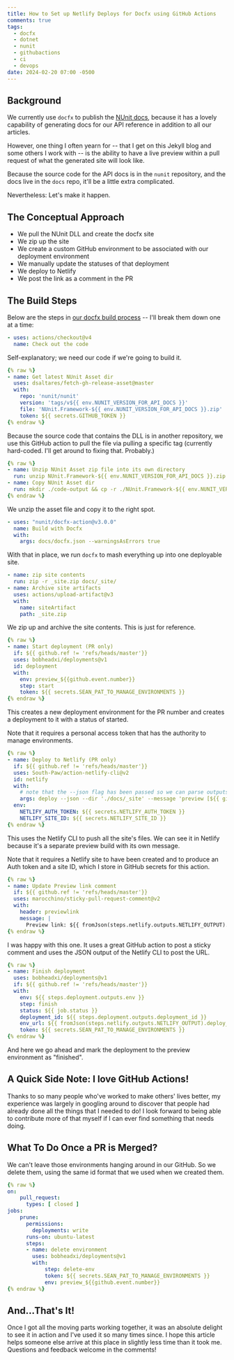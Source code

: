```yaml
---
title: How to Set up Netlify Deploys for Docfx using GitHub Actions
comments: true
tags:
  - docfx
  - dotnet
  - nunit
  - githubactions
  - ci
  - devops
date: 2024-02-20 07:00 -0500
---
```

## Background

We currently use `docfx` to publish the [NUnit docs](https://docs.nunit.org), because it has a lovely capability of generating docs for our API reference in addition to all our articles.

However, one thing I often yearn for -- that I get on this Jekyll blog and some others I work with -- is the ability to have a live preview within a pull request of what the generated site will look like.

Because the source code for the API docs is in the `nunit` repository, and the docs live in the `docs` repo, it'll be a little extra complicated.

Nevertheless: Let's make it happen.

## The Conceptual Approach

* We pull the NUnit DLL and create the docfx site
* We zip up the site
* We create a custom GitHub environment to be associated with our deployment environment
* We manually update the statuses of that deployment
* We deploy to Netlify
* We post the link as a comment in the PR

## The Build Steps

Below are the steps in [our docfx build process](https://github.com/nunit/docs/tree/master/.github/workflows) -- I'll break them down one at a time:

```yaml
- uses: actions/checkout@v4
  name: Check out the code
```

Self-explanatory; we need our code if we're going to build it.

```yaml
{% raw %}
- name: Get latest NUnit Asset dir
  uses: dsaltares/fetch-gh-release-asset@master
  with:
    repo: 'nunit/nunit'
    version: 'tags/v${{ env.NUNIT_VERSION_FOR_API_DOCS }}'
    file: 'NUnit.Framework-${{ env.NUNIT_VERSION_FOR_API_DOCS }}.zip'
    token: ${{ secrets.GITHUB_TOKEN }}
{% endraw %}
```

Because the source code that contains the DLL is in another repository, we use this GitHub action to pull the file via pulling a specific tag (currently hard-coded. I'll get around to fixing that. Probably.)

```yaml
{% raw %}
- name: Unzip NUnit Asset zip file into its own directory
  run: unzip NUnit.Framework-${{ env.NUNIT_VERSION_FOR_API_DOCS }}.zip -d ./NUnit.Framework-${{ env.NUNIT_VERSION_FOR_API_DOCS }}
- name: Copy NUnit Asset dir
  run: mkdir ./code-output && cp -r ./NUnit.Framework-${{ env.NUNIT_VERSION_FOR_API_DOCS }}/bin/net6.0/* ./code-output
{% endraw %}
```

We unzip the asset file and copy it to the right spot.

```yaml
- uses: "nunit/docfx-action@v3.0.0"
  name: Build with Docfx
  with:
    args: docs/docfx.json --warningsAsErrors true
```

With that in place, we run `docfx` to mash everything up into one deployable site.

```yaml
- name: zip site contents
  run: zip -r _site.zip docs/_site/
- name: Archive site artifacts
  uses: actions/upload-artifact@v3
  with:
    name: siteArtifact
    path: _site.zip
```

We zip up and archive the site contents. This is just for reference.

```yaml
{% raw %}
- name: Start deployment (PR only)
  if: ${{ github.ref != 'refs/heads/master'}}
  uses: bobheadxi/deployments@v1
  id: deployment
  with:
    env: preview_${{github.event.number}}
    step: start
    token: ${{ secrets.SEAN_PAT_TO_MANAGE_ENVIRONMENTS }}
{% endraw %}
```

This creates a new deployment environment for the PR number and creates a deployment to it with a status of started.

Note that it requires a personal access token that has the authority to manage environments.

```yaml
{% raw %}
- name: Deploy to Netlify (PR only)
  if: ${{ github.ref != 'refs/heads/master'}}
  uses: South-Paw/action-netlify-cli@v2
  id: netlify
  with:
    # note that the --json flag has been passed so we can parse outputs
    args: deploy --json --dir './docs/_site' --message 'preview [${{ github.sha }}]'
  env:
    NETLIFY_AUTH_TOKEN: ${{ secrets.NETLIFY_AUTH_TOKEN }}
    NETLIFY_SITE_ID: ${{ secrets.NETLIFY_SITE_ID }}          
{% endraw %}
```

This uses the Netlify CLI to push all the site's files. We can see it in Netlify because it's a separate preview build with its own message.

Note that it requires a Netlify site to have been created and to produce an Auth token and a site ID, which I store in GitHub secrets for this action.

```yaml
{% raw %}  
- name: Update Preview link comment
  if: ${{ github.ref != 'refs/heads/master'}}
  uses: marocchino/sticky-pull-request-comment@v2
  with:
    header: previewlink
    message: |
      Preview link: ${{ fromJson(steps.netlify.outputs.NETLIFY_OUTPUT).deploy_url }}          
{% endraw %}
```

I was happy with this one. It uses a great GitHub action to post a sticky comment and uses the JSON output of the Netlify CLI to post the URL.

```yaml
{% raw %}  
- name: Finish deployment
  uses: bobheadxi/deployments@v1
  if: ${{ github.ref != 'refs/heads/master'}}
  with:
    env: ${{ steps.deployment.outputs.env }}
    step: finish
    status: ${{ job.status }}
    deployment_id: ${{ steps.deployment.outputs.deployment_id }}
    env_url: ${{ fromJson(steps.netlify.outputs.NETLIFY_OUTPUT).deploy_url }}     
    token: ${{ secrets.SEAN_PAT_TO_MANAGE_ENVIRONMENTS }} 
{% endraw %}          
```

And here we go ahead and mark the deployment to the preview environment as "finished".

## A Quick Side Note: I love GitHub Actions!

Thanks to so many people who've worked to make others' lives better, my experience was largely in googling around to discover that people had already done all the things that I needed to do! I look forward to being able to contribute more of that myself if I can ever find something that needs doing.

## What To Do Once a PR is Merged?

We can't leave those environments hanging around in our GitHub. So we delete them, using the same id format that we used when we created them.

```yaml
{% raw %}
on:
    pull_request:
      types: [ closed ]
jobs:
    prune:
      permissions: 
        deployments: write
      runs-on: ubuntu-latest
      steps:
      - name: delete environment
        uses: bobheadxi/deployments@v1
        with:
            step: delete-env
            token: ${{ secrets.SEAN_PAT_TO_MANAGE_ENVIRONMENTS }}
            env: preview_${{github.event.number}}
{% endraw %}
```

## And...That's It!

Once I got all the moving parts working together, it was an absolute delight to see it in action and I've used it so many times since. I hope this article helps someone else arrive at this place in slightly less time than it took me. Questions and feedback welcome in the comments!
